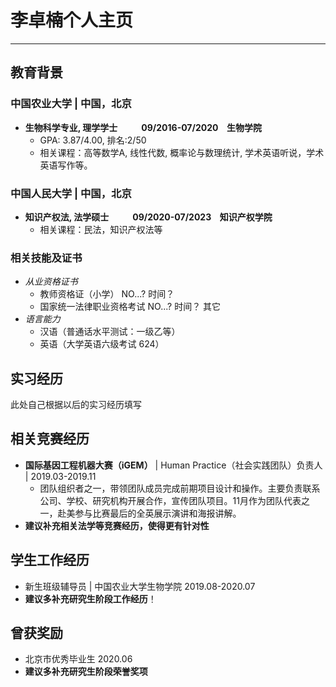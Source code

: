 # 李卓楠个人主页
---
## 教育背景
### 中国农业大学 | 中国，北京
- **生物科学专业, 理学学士 &emsp; &emsp; 09/2016-07/2020 &ensp; 生物学院**
  - GPA: 3.87/4.00, 排名:2/50
  - 相关课程：高等数学A, 线性代数, 概率论与数理统计, 学术英语听说，学术英语写作等。

### 中国人民大学 | 中国，北京
- **知识产权法, 法学硕士 &emsp; &emsp; 09/2020-07/2023 &ensp; 知识产权学院**
  - 相关课程：民法，知识产权法等

### 相关技能及证书
- *从业资格证书*
  - 教师资格证（小学） NO...? 时间？
  - 国家统一法律职业资格考试 NO...? 时间？ 其它
- *语言能力*
  - 汉语（普通话水平测试：一级乙等）
  - 英语（大学英语六级考试 624）

## 实习经历
此处自己根据以后的实习经历填写

## 相关竞赛经历
- **国际基因工程机器大赛（iGEM）** | Human Practice（社会实践团队）负责人 | 2019.03-2019.11
  - 团队组织者之一，带领团队成员完成前期项目设计和操作。主要负责联系公司、学校、研究机构开展合作，宣传团队项目。11月作为团队代表之一，赴美参与比赛最后的全英展示演讲和海报讲解。
- **建议补充相关法学等竞赛经历，使得更有针对性**

## 学生工作经历
- 新生班级辅导员 | 中国农业大学生物学院 2019.08-2020.07
- **建议多补充研究生阶段工作经历**！

## 曾获奖励
- 北京市优秀毕业生 2020.06
- **建议多补充研究生阶段荣誉奖项**
